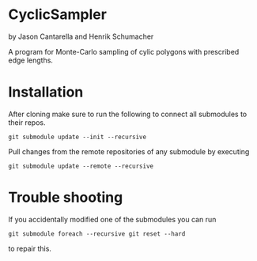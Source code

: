 # CyclicSampler

by Jason Cantarella and Henrik Schumacher

A program for Monte-Carlo sampling of cylic polygons with prescribed edge lengths.

# Installation

After cloning make sure to run the following to connect all submodules to their repos.

    git submodule update --init --recursive
    

Pull changes from the remote repositories of any submodule by executing

    git submodule update --remote --recursive
    
    
# Trouble shooting

If you accidentally modified one of the submodules you can run

    git submodule foreach --recursive git reset --hard
    
to repair this.
